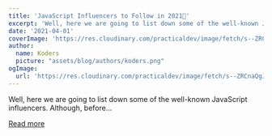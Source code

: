 ```yaml
---
title: 'JavaScript Influencers to Follow in 2021🤩'
excerpt: 'Well, here we are going to list down some of the well-known JavaScript influencers. Although, before...'
date: '2021-04-01'
coverImage: 'https://res.cloudinary.com/practicaldev/image/fetch/s--ZRCnaQgJ--/c_imagga_scale,f_auto,fl_progressive,h_420,q_auto,w_1000/https://dev-to-uploads.s3.amazonaws.com/uploads/articles/i1mu5cstkride9v4sl1g.jpg'
author:
  name: Koders
  picture: "assets/blog/authors/koders.png"
ogImage:
  url: 'https://res.cloudinary.com/practicaldev/image/fetch/s--ZRCnaQgJ--/c_imagga_scale,f_auto,fl_progressive,h_420,q_auto,w_1000/https://dev-to-uploads.s3.amazonaws.com/uploads/articles/i1mu5cstkride9v4sl1g.jpg'
---
```


Well, here we are going to list down some of the well-known JavaScript influencers. Although, before...

[Read more](https://dev.to/theme_selection/javascript-influencers-to-follow-in-2021-5f8b)
